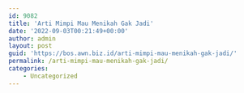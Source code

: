 ```yaml
---
id: 9082
title: 'Arti Mimpi Mau Menikah Gak Jadi'
date: '2022-09-03T00:21:49+00:00'
author: admin
layout: post
guid: 'https://bos.awn.biz.id/arti-mimpi-mau-menikah-gak-jadi/'
permalink: /arti-mimpi-mau-menikah-gak-jadi/
categories:
    - Uncategorized
---
```


